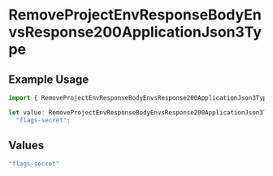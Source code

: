 # RemoveProjectEnvResponseBodyEnvsResponse200ApplicationJson3Type

## Example Usage

```typescript
import { RemoveProjectEnvResponseBodyEnvsResponse200ApplicationJson3Type } from "@vercel/sdk/models/operations";

let value: RemoveProjectEnvResponseBodyEnvsResponse200ApplicationJson3Type =
  "flags-secret";
```

## Values

```typescript
"flags-secret"
```